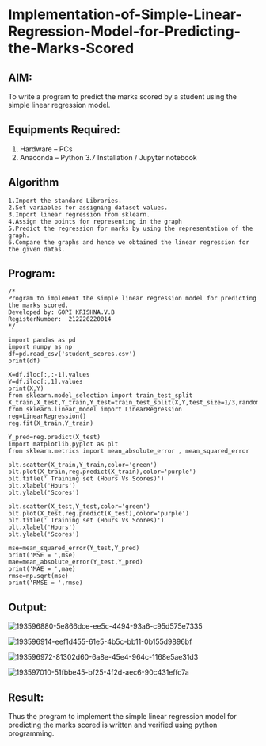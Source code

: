 # Implementation-of-Simple-Linear-Regression-Model-for-Predicting-the-Marks-Scored

## AIM:
To write a program to predict the marks scored by a student using the simple linear regression model.

## Equipments Required:
1. Hardware – PCs
2. Anaconda – Python 3.7 Installation / Jupyter notebook

## Algorithm    
```
1.Import the standard Libraries.
2.Set variables for assigning dataset values.
3.Import linear regression from sklearn.
4.Assign the points for representing in the graph
5.Predict the regression for marks by using the representation of the graph.
6.Compare the graphs and hence we obtained the linear regression for the given datas.
```

## Program:
```
/*
Program to implement the simple linear regression model for predicting the marks scored.
Developed by: GOPI KRISHNA.V.B
RegisterNumber:  212220220014
*/
```
```
import pandas as pd
import numpy as np
df=pd.read_csv('student_scores.csv')
print(df)

X=df.iloc[:,:-1].values
Y=df.iloc[:,1].values
print(X,Y)
from sklearn.model_selection import train_test_split
X_train,X_test,Y_train,Y_test=train_test_split(X,Y,test_size=1/3,random_state=0)
from sklearn.linear_model import LinearRegression
reg=LinearRegression()
reg.fit(X_train,Y_train)

Y_pred=reg.predict(X_test)
import matplotlib.pyplot as plt
from sklearn.metrics import mean_absolute_error , mean_squared_error

plt.scatter(X_train,Y_train,color='green')
plt.plot(X_train,reg.predict(X_train),color='purple')
plt.title(' Training set (Hours Vs Scores)')
plt.xlabel('Hours')
plt.ylabel('Scores')

plt.scatter(X_test,Y_test,color='green')
plt.plot(X_test,reg.predict(X_test),color='purple')
plt.title(' Training set (Hours Vs Scores)')
plt.xlabel('Hours')
plt.ylabel('Scores')

mse=mean_squared_error(Y_test,Y_pred)
print('MSE = ',mse)
mae=mean_absolute_error(Y_test,Y_pred)
print('MAE = ',mae)
rmse=np.sqrt(mse)
print('RMSE = ',rmse)
```

## Output:
![193596880-5e866dce-ee5c-4494-93a6-c95d575e7335](https://user-images.githubusercontent.com/94170892/193614318-3db3e6dd-cac1-4308-9e46-aadee0dc41dc.png)

![193596914-eef1d455-61e5-4b5c-bb11-0b155d9896bf](https://user-images.githubusercontent.com/94170892/193614343-f22e4677-fc4d-4542-8dca-b03ab372ae49.png)

![193596972-81302d60-6a8e-45e4-964c-1168e5ae31d3](https://user-images.githubusercontent.com/94170892/193614384-9f3c3f64-e388-4f36-bc8f-2847b776bb36.png)

![193597010-51fbbe45-bf25-4f2d-aec6-90c431effc7a](https://user-images.githubusercontent.com/94170892/193614424-5e9bb6d7-ea59-409a-9880-b67492c420bd.png)


## Result:
Thus the program to implement the simple linear regression model for predicting the marks scored is written and verified using python programming.
